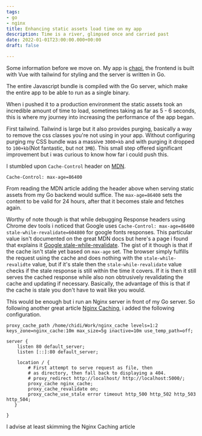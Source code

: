 ```yaml
---
tags:
- go
- nginx
title: Enhancing static assets load time on my app
description: Time is a river, glimpsed once and carried past
date: 2022-01-01T23:00:00.000+00:00
draft: false

---
```

Some information before we move on. My app is [chapi](https://chapihq.com "Chapi"), the frontend is built with Vue with tailwind for styling and the server is written in Go.

The entire Javascript bundle is compiled with the Go server, which make the entire app to be able to run as a single binary.

When i pushed it to a production environment the static assets took an incredible amount of time to load, sometimes taking as far as 5 - 6 seconds, this is where my journey into increasing the performance of the app began.

First tailwind. Tailwind is large but it also provides purging, basically a way to remove the css classes you're not using in your app. Without configuring purging my CSS bundle was a massive `3000+kb` and with purging it dropped to `100+kb`(Not fantastic, but not `3MB`). This small step offered significant improvement but i was curious to know how far i could push this.

I stumbled upon `Cache-Control` header on [MDN](https://developer.mozilla.org/en-US/docs/Web/HTTP/Caching). 
```
Cache-Control: max-age=86400
```
From reading the MDN article adding the header above when serving static assets from my Go backend would suffice. The `max-age=86400` sets the content to be valid for 24 hours, after that it becomes stale and fetches again.

Worthy of note though is that while debugging Response headers using Chrome dev tools i noticed that Google uses `Cache-Control: max-age=86400 stale-while-revalidate=604800` for google fonts responses.
This particular value isn't documented on the great MDN docs but here's a page i found that explains it
[Google stale-while-revalidate](https://web.dev/stale-while-revalidate/).
The gist of it though is that if the cache isn't stale yet based on `max-age` set. The browser simply fulfills the request using the cache and does nothing with the `stale-while-revalidte` value, but if it's stale then the `stale-while-revalidate` value checks if the stale response is still within the time it covers. If it is then it still serves the cached response while also non obtrusively revalidating the cache and updating if necessary.
Basically, the advantage of this is that if the cache is stale you don't have to wait like you would.

This would be enough but i run an Nginx server in front of my Go server. So following another great article [Nginx Caching](https://www.nginx.com/blog/nginx-caching-guide/), i added the following configuration.
```
proxy_cache_path /home/chidi/Work/nginx_cache levels=1:2 keys_zone=nginx_cache:10m max_size=5g inactive=10m use_temp_path=off;

server {
	listen 80 default_server;
	listen [::]:80 default_server;

	location / {
		# First attempt to serve request as file, then
		# as directory, then fall back to displaying a 404.
		# proxy_redirect http://localhost/ http://localhost:5000/; 
		proxy_cache nginx_cache;
		proxy_cache_revalidate on;
		proxy_cache_use_stale error timeout http_500 http_502 http_503 http_504;
   }
   
}
```
I advise at least skimming the Nginx Caching article